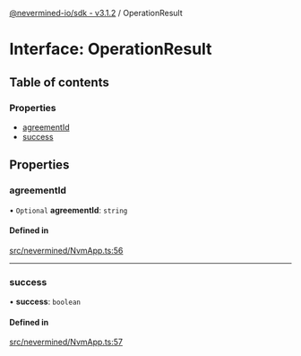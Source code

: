 [@nevermined-io/sdk - v3.1.2](../code-reference.md) / OperationResult

# Interface: OperationResult

## Table of contents

### Properties

- [agreementId](OperationResult.md#agreementid)
- [success](OperationResult.md#success)

## Properties

### agreementId

• `Optional` **agreementId**: `string`

#### Defined in

[src/nevermined/NvmApp.ts:56](https://github.com/nevermined-io/sdk-js/blob/67dcc4309b61571f3cee221ec474b9c29e860b77/src/nevermined/NvmApp.ts#L56)

---

### success

• **success**: `boolean`

#### Defined in

[src/nevermined/NvmApp.ts:57](https://github.com/nevermined-io/sdk-js/blob/67dcc4309b61571f3cee221ec474b9c29e860b77/src/nevermined/NvmApp.ts#L57)
